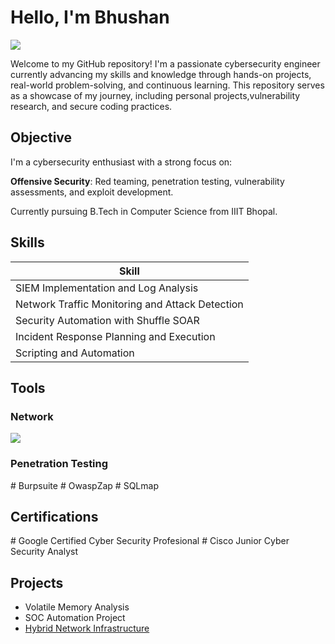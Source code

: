 # Hello, I'm Bhushan
<a href="https://www.linkedin.com/in/bhushan-wayal-81243628a/"><img src="https://img.shields.io/badge/-LinkedIn-0072b1?&style=for-the-badge&logo=linkedin&logoColor=white" /></a>

Welcome to my GitHub repository! I'm a passionate cybersecurity engineer currently advancing my skills and knowledge through hands-on projects, real-world problem-solving, and continuous learning. This repository serves as a showcase of my journey, including personal projects,vulnerability research, and secure coding practices.

## Objective
I'm a cybersecurity enthusiast with a strong focus on:

**Offensive Security**: Red teaming, penetration testing, vulnerability assessments, and exploit development.

Currently pursuing B.Tech in Computer Science from IIIT Bhopal.
## Skills

| Skill                                         |     
|-----------------------------------------------|
| SIEM Implementation and Log Analysis          | 
| Network Traffic Monitoring and Attack Detection |
| Security Automation with Shuffle SOAR         | 
| Incident Response Planning and Execution      |
| Scripting and Automation  |

## Tools

### Network
<div>
    <img src="https://img.shields.io/badge/-Wireshark-1679A7?&style=for-the-badge&logo=Wireshark&logoColor=white" />
</div>

### Penetration Testing
<div>
    # Burpsuite
    # OwaspZap
    # SQLmap
</div>


## Certifications
<div>
# Google Certified Cyber Security Profesional
# Cisco Junior Cyber Security Analyst
</div>

## Projects
- Volatile Memory Analysis
- SOC Automation Project
- <a href="https://github.com/wayalbhushan/Cybersecurity-Internship-Project"> Hybrid Network Infrastructure
